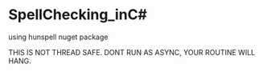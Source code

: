 # SpellChecking_inC#

using hunspell nuget package

THIS IS NOT THREAD SAFE. DONT RUN AS ASYNC, YOUR ROUTINE WILL HANG.

